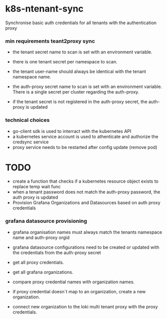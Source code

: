 # k8s-ntenant-sync
Synchronise basic auth credentials for all tenants with the authentication proxy 

### min requirements teant2proxy sync
* the tenant secret name to scan is set with an environment variable. 
* there is one tenant secret per namespace to scan.
* the tenant user-name should always be identical with the tenant namespace name.
* the auth-proxy secret name to scan is set with an environment variable. There is a single secret per cluster regarding the auth-proxy.

* if the tenant secret is not registered in the auth-proxy secret, the auth-proxy is updated

### technical choices
* go-client sdk is used to interract with the kubernetes API
* a kubernetes service account is used to athenticate and authorize the credsync service
* proxy service needs to be restarted after config update (remove pod)

# TODO
* create a function that checks if a kubernetes resource object exists to replace temp wait func
* when a tenant password does not match the auth-proxy password, the auth proxy is updated
* Provision Grafana Organizations and Datasources based on auth proxy credentials

### grafana datasource provisioning
* grafana organisation names must always match the tenants namespace name and auth-proxy orgid
* grafana datasource configurations need to be created or updated with the credentials from the auth-proxy secret

* get all proxy credentials.
* get all grafana organizations.
* compare proxy credential names with organization names.
* if proxy credential doesn`t map to an organization, create a new organization.
* connect new organization to the loki multi tenant proxy with the proxy credentials.
